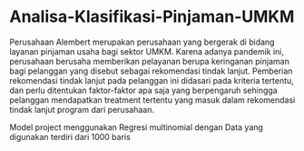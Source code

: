 # Analisa-Klasifikasi-Pinjaman-UMKM

Perusahaan Alembert merupakan perusahaan yang bergerak di bidang layanan pinjaman usaha bagi sektor UMKM. Karena adanya pandemik ini, 
perusahaan berusaha memberikan pelayanan berupa keringanan pinjaman bagi pelanggan yang disebut sebagai rekomendasi tindak lanjut. Pemberian rekomendasi 
tindak lanjut pada pelanggan ini didasari pada kriteria tertentu, dan perlu ditentukan faktor-faktor apa saja yang berpengaruh sehingga pelanggan 
mendapatkan treatment tertentu yang masuk dalam rekomendasi tindak lanjut program dari perusahaan.

Model project menggunakan Regresi multinomial dengan Data yang digunakan terdiri dari 1000 baris
